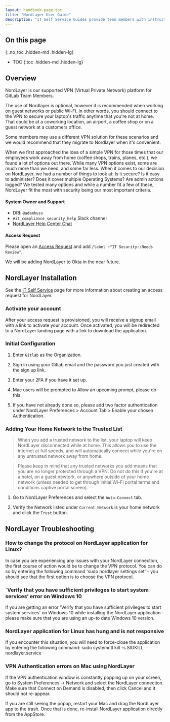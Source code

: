 ```yaml
---
layout: handbook-page-toc
title: "NordLayer User Guide"
description: "IT Self Service Guides provide team members with instructions for frequently asked questions for installing, configuration, and troubleshooting your laptop or our tech stack applications."
---
```

<link rel="stylesheet" type="text/css" href="/stylesheets/biztech.css" />

## On this page
{:.no_toc .hidden-md .hidden-lg}

- TOC
{:toc .hidden-md .hidden-lg}

## Overview

NordLayer is our supported VPN (Virtual Private Network) platform for GitLab Team Members.

The use of Nordlayer is optional, however it is recommended when working on guest networks or public Wi-Fi. In other words, you should connect to the VPN to secure your laptop's traffic anytime that you're not at home. That could be at a coworking location, an airport, a coffee shop or on a guest network at a customers office. 

Some members may use a different VPN solution for these scenarios and we would recommend that they migrate to Nordlayer when it's convenient.

When we first approached the idea of a simple VPN for those times that our employees work away from home (coffee shops, trains, planes, etc.), we found a lot of options out there. While many VPN options exist, some are much more than we need, and some far less. When it comes to our decision on NordLayer, we had a number of things to look at: Is it secure? Is it easy to administer? Does it cover multiple Operating Systems? Are admin actions logged? We tested many options and while a number fit a few of these, NordLayer fit the most with security being our most important criteria. 

#### System Owner and Support

- DRI: `@adamhuss`
- `#it_compliance_security_help` Slack channel
- [NordLayer Help Center Chat](https://help.nordlayer.com/)

#### Access Request

Please open an [Access Request](https://about.gitlab.com/handbook/business-technology/team-member-enablement/onboarding-access-requests/access-requests/) and add `/label ~"IT Security::Needs Review"`. 

We will be adding NordLayer to Okta in the near future.

## NordLayer Installation

See the [IT Self Service](/handbook/it/#laptop-apps-nordlayer) page for more information about creating an access request for NordLayer.

### Activate your account

After your access request is provisioned, you will receive a signup email with a link to activate your account. Once activated, you will be redirected to a NordLayer landing page with a link to download the application. 

### Initial Configuration

1. Enter `Gitlab` as the Organization.

2. Sign in using your Gitlab email and the password you just created with the sign up link.

3. Enter your 2FA if you have it set up.

4. Mac users will be prompted to Allow an upcoming prompt, please do this.

5. If you have not already done so, please add two factor authentication under NordLayer Preferences > Account Tab > Enable your chosen Authentication.

### Adding Your Home Network to the Trusted List

> When you add a trusted network to the list, your laptop will keep NordLayer disconnected while at home. This allows you to use the internet at full speeds, and will automatically connect while you're on any untrusted network away from home. 

> Please keep in mind that any trusted networks you add means that you are no longer protected through a VPN. Do not do this if you're at a hotel, on a guest newtork, or anywhere outside of your home network (unless needed to get through initial Wi-Fi portal terms and conditions captive portal screen). 

1. Go to NordLayer Preferences and select the `Auto-Connect` tab.

2. Verify the Network listed under `Current Network` is your home network and click the `Trust` button. 

## NordLayer Troubleshooting

### How to change the protocol on NordLayer application for Linux?

In case you are experiencing any issues with your NordLayer connection, the first course of action would be to change the VPN protocol. You can do so by entering the following command 'sudo nordlayer settings set' - you should see that the first option is to choose the VPN protocol.

### `Verify that you have sufficient privileges to start system services’ error on Windows 10

If you are getting an error 'Verify that you have sufficient privileges to start system services' on Windows 10 while installing the NordLayer application - please make sure that you are using an up-to date Windows 10 version.

### NordLayer application for Linux has hung and is not responsive

If you encounter this situation, you will need to force-close the application by entering the following command:
sudo systemctl kill -s SIGKILL nordlayer.service

### VPN Authentication errors on Mac using NordLayer

If the VPN authentication window is constantly popping up on your screen, go to System Preferences -> Network and select the NordLayer connection. Make sure that Connect on Demand is disabled, then click Cancel and it should not re-appear.

If you are still seeing the popup, restart your Mac and drag the NordLayer app to the trash. Once that is done, re-install NordLayer application directly from the AppStore.
